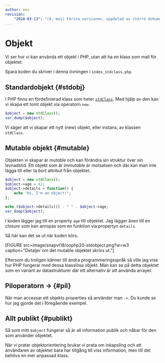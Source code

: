 ```yaml
---
author: mos
revision:
    "2018-03-13": "(A, mos) Första versionen, uppdelad av större dokument."
...
```

Objekt
==================================

Vi ser hur vi kan använda ett objekt i PHP, utan att ha en klass som mall för objektet.

Spara koden du skriver i denna övningen i `index_stdclass.php`.



Standardobjekt {#stdobj}
----------------------------------

I PHP finns en fördefinierad klass som heter [`stdClass`](http://php.net/manual/en/reserved.classes.php). Med hjälp av den kan vi skapa ett tomt objekt via operatorn `new`.

```php
$object = new stdClass();
var_dump($object);
```

Vi säger att vi skapar ett nytt (new) objekt, eller instans, av klassen `stdClass`.



Mutable objekt {#mutable}
----------------------------------

Objekten vi skapar är _mutable_ och kan förändra sin struktur över sin levnadstid. Ett objekt som är _immutable_ är motsatsen och där kan man inte lägga till eller ta bort attribut från objektet. 

```php
$object = new stdClass();
$object->age = 42;
$object->details = function() {
    echo "Hi, I'm an object!";
};

echo ($object->details)() . " " . $object->age;
var_dump($object);
```

I koden lägger jag till en property `age` till objektet. Jag lägger även till en _closure_ som kan anropas som en funktion via propertyn `details`.

Så här kan det se ut när koden körs.

[FIGURE src=image/snapvt18/oophp20-stdobject.png?w=w3 caption="Detaljer om det mutable objektet skrivs ut."]

Eftersom du troligen känner till andra programmeringsspråk så ville jag visa hur PHP fungerar med dessa klasslösa objekt. Man kan se på detta objektet som en variant av datastrukturer där ett alternativ är att använda arrayer.



Piloperatorn -> {#pil}
----------------------------------

När man accessar ett objekts properties så använder man `->`. Du kunde se hur jag gjorde det i föregående exempel.



Allt publikt {#publikt}
----------------------------------

Så som mitt `$object` fungerar så är all information publik och nåbar för den som använder objektet.

När vi pratar objektorientering brukar vi prata om inkapsling och att användaren av objektet bara har tillgång till viss information, men till det behövs en mer anpassad klass.
